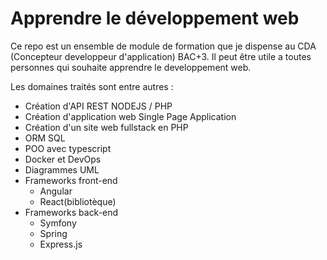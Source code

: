 # Apprendre le développement web
Ce repo est un ensemble de module de formation que je dispense au CDA (Concepteur developpeur d'application) BAC+3.
Il peut être utile a toutes personnes qui souhaite apprendre le developpement web.

Les domaines traités sont entre autres :
- Création d'API REST NODEJS / PHP
- Création d'application web Single Page Application
- Création d'un site web fullstack en PHP
- ORM SQL
- POO avec typescript
- Docker et DevOps
- Diagrammes UML
- Frameworks front-end
  - Angular
  - React(bibliotèque)
- Frameworks back-end
  - Symfony
  - Spring
  - Express.js
